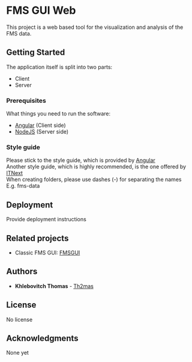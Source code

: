 # FMS GUI Web

This project is a web based tool for the visualization and analysis of the FMS data.

## Getting Started

The application itself is split into two parts:
* Client
* Server

### Prerequisites

What things you need to run the software:
* [Angular](https://angular.io/) (Client side)
* [NodeJS](https://nodejs.org/en/) (Server side)

### Style guide

Please stick to the style guide, which is provided by [Angular](https://angular.io/guide/styleguide)\
Another style guide, which is highly recommended, is the one offered by [ITNext](https://itnext.io/choosing-a-highly-scalable-folder-structure-in-angular-d987de65ec7)\
When creating folders, please use dashes (-) for separating the names \
E.g. fms-data

## Deployment

Provide deployment instructions

## Related projects
* Classic FMS GUI: [FMSGUI](https://github.com/SpaceTeam/FMSGUI)

## Authors

* **Khlebovitch Thomas** - [Th2mas](https://github.com/Th2mas/)

## License

No license

## Acknowledgments

None yet
